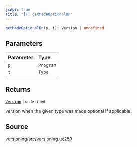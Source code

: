 ```yaml
---
jsApi: true
title: "[F] getMadeOptionalOn"
---
```


```ts
getMadeOptionalOn(p, t): Version | undefined
```

## Parameters

| Parameter | Type      |
| :-------- | :-------- |
| `p`       | `Program` |
| `t`       | `Type`    |

## Returns

[`Version`](Interface.Version.md) \| `undefined`

version when the given type was made optional if applicable.

## Source

[versioning/src/versioning.ts:259](https://github.com/markcowl/cadl/blob/3db15286/packages/versioning/src/versioning.ts#L259)
